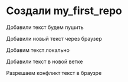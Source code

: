 # Создали my_first_repo

Добавили текст 
будем пушить 

Добавили новый текст через браузер

Добавим текст локально

Добавили текст в новой ветке 

Разрешаем конфликт текст в браузре
